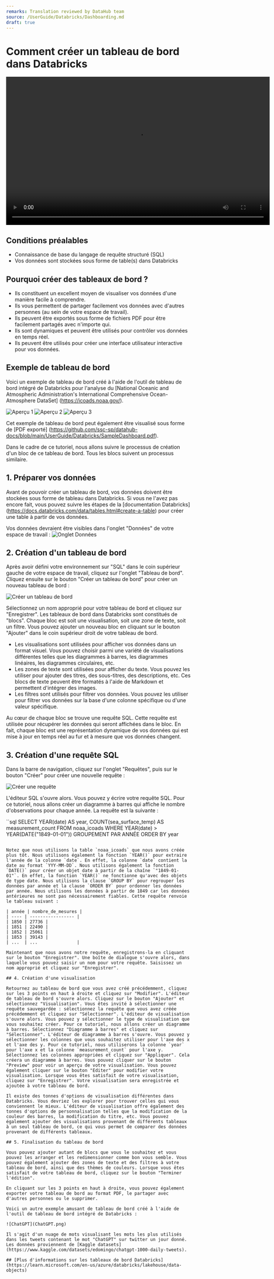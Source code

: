 ```yaml
---
remarks: Translation reviewed by DataHub team
source: /UserGuide/Databricks/Dashboarding.md
draft: true
---
```


# Comment créer un tableau de bord dans Databricks

<video width="720" height="405" controls>
    <source src="/api/media/dashboard.mp4" type="video/mp4">
    Votre navigateur ne prend pas en charge la balise vidéo.
</video>

## Conditions préalables

- Connaissance de base du langage de requête structuré (SQL)
- Vos données sont stockées sous forme de table(s) dans Databricks

## Pourquoi créer des tableaux de bord ?

- Ils constituent un excellent moyen de visualiser vos données d'une manière facile à comprendre.
- Ils vous permettent de partager facilement vos données avec d'autres personnes (au sein de votre espace de travail).
- Ils peuvent être exportés sous forme de fichiers PDF pour être facilement partagés avec n'importe qui.
- Ils sont dynamiques et peuvent être utilisés pour contrôler vos données en temps réel.
- Ils peuvent être utilisés pour créer une interface utilisateur interactive pour vos données.

## Exemple de tableau de bord

Voici un exemple de tableau de bord créé à l'aide de l'outil de tableau de bord intégré de Databricks pour l'analyse du [National Oceanic and Atmospheric Administration's International Comprehensive Ocean-Atmosphere DataSet] (https://icoads.noaa.gov/).

![Aperçu 1](Dashboard1.png)
![Aperçu 2](Dashboard2.png)
![Aperçu 3](Dashboard3.png)

Cet exemple de tableau de bord peut également être visualisé sous forme de [PDF exporté] (https://github.com/ssc-sp/datahub-docs/blob/main/UserGuide/Databricks/SampleDashboard.pdf).

Dans le cadre de ce tutoriel, nous allons suivre le processus de création d'un bloc de ce tableau de bord. Tous les blocs suivent un processus similaire.

## 1. Préparer vos données

Avant de pouvoir créer un tableau de bord, vos données doivent être stockées sous forme de tableau dans Databricks. Si vous ne l'avez pas encore fait, vous pouvez suivre les étapes de la [documentation Databricks] (https://docs.databricks.com/data/tables.html#create-a-table) pour créer une table à partir de vos données.

Vos données devraient être visibles dans l'onglet "Données" de votre espace de travail :
![Onglet Données](Tables.png)

## 2. Création d'un tableau de bord

Après avoir défini votre environnement sur "SQL" dans le coin supérieur gauche de votre espace de travail, cliquez sur l'onglet "Tableau de bord". Cliquez ensuite sur le bouton "Créer un tableau de bord" pour créer un nouveau tableau de bord :

![Créer un tableau de bord](CreateDashboard.png)

Sélectionnez un nom approprié pour votre tableau de bord et cliquez sur "Enregistrer". Les tableaux de bord dans Databricks sont constitués de "blocs". Chaque bloc est soit une visualisation, soit une zone de texte, soit un filtre. Vous pouvez ajouter un nouveau bloc en cliquant sur le bouton "Ajouter" dans le coin supérieur droit de votre tableau de bord.

- Les visualisations sont utilisées pour afficher vos données dans un format visuel. Vous pouvez choisir parmi une variété de visualisations différentes telles que les diagrammes à barres, les diagrammes linéaires, les diagrammes circulaires, etc.
- Les zones de texte sont utilisées pour afficher du texte. Vous pouvez les utiliser pour ajouter des titres, des sous-titres, des descriptions, etc. Ces blocs de texte peuvent être formatés à l'aide de Markdown et permettent d'intégrer des images.
- Les filtres sont utilisés pour filtrer vos données. Vous pouvez les utiliser pour filtrer vos données sur la base d'une colonne spécifique ou d'une valeur spécifique.

Au cœur de chaque bloc se trouve une requête SQL. Cette requête est utilisée pour récupérer les données qui seront affichées dans le bloc. En fait, chaque bloc est une représentation dynamique de vos données qui est mise à jour en temps réel au fur et à mesure que vos données changent.

## 3. Création d'une requête SQL

Dans la barre de navigation, cliquez sur l'onglet "Requêtes", puis sur le bouton "Créer" pour créer une nouvelle requête :

![Créer une requête](CreateQuery.png)

L'éditeur SQL s'ouvre alors. Vous pouvez y écrire votre requête SQL. Pour ce tutoriel, nous allons créer un diagramme à barres qui affiche le nombre d'observations pour chaque année. La requête est la suivante :

``sql
SELECT YEAR(date) AS year, COUNT(sea_surface_temp) AS measurement_count
FROM noaa_icoads
WHERE YEAR(date) > YEAR(DATE("1849-01-01"))
GROUPEMENT PAR ANNÉE
ORDER BY year
```

Notez que nous utilisons la table `noaa_icoads` que nous avons créée plus tôt. Nous utilisons également la fonction `YEAR()` pour extraire l'année de la colonne `date`. En effet, la colonne `date` contient la date au format `YYY-MM-DD`. Nous utilisons également la fonction `DATE()` pour créer un objet date à partir de la chaîne `"1849-01-01"`. En effet, la fonction `YEAR()` ne fonctionne qu'avec des objets de type date. Nous utilisons la clause `GROUP BY` pour regrouper les données par année et la clause `ORDER BY` pour ordonner les données par année. Nous utilisons les données à partir de 1849 car les données antérieures ne sont pas nécessairement fiables. Cette requête renvoie le tableau suivant :

| année | nombre_de_mesures |
| ---- | ----------------- |
| 1850 | 27736 |
| 1851 | 22490 |
| 1852 | 25061 |
| 1853 | 39143 |
| ...  | ...               |

Maintenant que nous avons notre requête, enregistrons-la en cliquant sur le bouton "Enregistrer". Une boîte de dialogue s'ouvre alors, dans laquelle vous pouvez saisir un nom pour votre requête. Saisissez un nom approprié et cliquez sur "Enregistrer".

## 4. Création d'une visualisation

Retournez au tableau de bord que vous avez créé précédemment, cliquez sur les 3 points en haut à droite et cliquez sur "Modifier". L'éditeur de tableau de bord s'ouvre alors. Cliquez sur le bouton "Ajouter" et sélectionnez "Visualisation". Vous êtes invité à sélectionner une requête sauvegardée : sélectionnez la requête que vous avez créée précédemment et cliquez sur "Sélectionner". L'éditeur de visualisation s'ouvre alors. Vous pouvez y sélectionner le type de visualisation que vous souhaitez créer. Pour ce tutoriel, nous allons créer un diagramme à barres. Sélectionnez "Diagramme à barres" et cliquez sur "Sélectionner". L'éditeur de diagramme à barres s'ouvre. Vous pouvez y sélectionner les colonnes que vous souhaitez utiliser pour l'axe des x et l'axe des y. Pour ce tutoriel, nous utiliserons la colonne `year` pour l'axe x et la colonne `measurement_count` pour l'axe y. Sélectionnez les colonnes appropriées et cliquez sur "Appliquer". Cela créera un diagramme à barres. Vous pouvez cliquer sur le bouton "Preview" pour voir un aperçu de votre visualisation. Vous pouvez également cliquer sur le bouton "Editer" pour modifier votre visualisation. Lorsque vous êtes satisfait de votre visualisation, cliquez sur "Enregistrer". Votre visualisation sera enregistrée et ajoutée à votre tableau de bord.

Il existe des tonnes d'options de visualisation différentes dans Databricks. Vous devriez les explorer pour trouver celles qui vous conviennent le mieux. L'éditeur de visualisation offre également des tonnes d'options de personnalisation telles que la modification de la couleur des barres, la modification du titre, etc. Vous pouvez également ajouter des visualisations provenant de différents tableaux à un seul tableau de bord, ce qui vous permet de comparer des données provenant de différents tableaux.

## 5. Finalisation du tableau de bord

Vous pouvez ajouter autant de blocs que vous le souhaitez et vous pouvez les arranger et les redimensionner comme bon vous semble. Vous pouvez également ajouter des zones de texte et des filtres à votre tableau de bord, ainsi que des thèmes de couleurs. Lorsque vous êtes satisfait de votre tableau de bord, cliquez sur le bouton "Terminer l'édition".

En cliquant sur les 3 points en haut à droite, vous pouvez également exporter votre tableau de bord au format PDF, le partager avec d'autres personnes ou le supprimer.

Voici un autre exemple amusant de tableau de bord créé à l'aide de l'outil de tableau de bord intégré de Databricks :

![ChatGPT](ChatGPT.png)

Il s'agit d'un nuage de mots visualisant les mots les plus utilisés dans les tweets contenant le mot "ChatGPT" sur twitter un jour donné. Les données proviennent de [Kaggle datasets] (https://www.kaggle.com/datasets/edomingo/chatgpt-1000-daily-tweets).

## [Plus d'informations sur les tableaux de bord Databricks](https://learn.microsoft.com/en-us/azure/databricks/lakehouse/data-objects)

